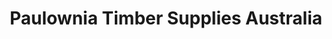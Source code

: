 ---
title: "Paulownia Timber Supplies Australia"
url: /mordialloc/paulownia-timber-supplies-australia/
shop: trade
---
